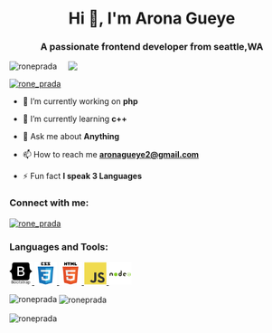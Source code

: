 <h1 align="center">Hi 👋, I'm Arona Gueye</h1>
<h3 align="center">A passionate frontend developer from seattle,WA</h3>
<img align="right" alt:"coding" width="400" src="https://i.pinimg.com/originals/8b/fd/01/8bfd01c18be1b5059bc0d7770d9dabf1.gif">

<p align="left"> <img src="https://komarev.com/ghpvc/?username=roneprada&label=Profile%20views&color=0e75b6&style=flat" alt="roneprada" /> </p>

<p align="left"> <a href="https://twitter.com/rone_prada" target="blank"><img src="https://img.shields.io/twitter/follow/rone_prada?logo=twitter&style=for-the-badge" alt="rone_prada" /></a> </p>

- 🔭 I’m currently working on **php**

- 🌱 I’m currently learning **c++**

- 💬 Ask me about **Anything**

- 📫 How to reach me **aronagueye2@gmail.com**

- ⚡ Fun fact **I speak 3 Languages**

<h3 align="left">Connect with me:</h3>
<p align="left">
<a href="https://twitter.com/rone_prada" target="blank"><img align="center" src="https://raw.githubusercontent.com/rahuldkjain/github-profile-readme-generator/master/src/images/icons/Social/twitter.svg" alt="rone_prada" height="30" width="40" /></a>
</p>

<h3 align="left">Languages and Tools:</h3>
<p align="left"> <a href="https://getbootstrap.com" target="_blank" rel="noreferrer"> <img src="https://raw.githubusercontent.com/devicons/devicon/master/icons/bootstrap/bootstrap-plain-wordmark.svg" alt="bootstrap" width="40" height="40"/> </a> <a href="https://www.w3schools.com/css/" target="_blank" rel="noreferrer"> <img src="https://raw.githubusercontent.com/devicons/devicon/master/icons/css3/css3-original-wordmark.svg" alt="css3" width="40" height="40"/> </a> <a href="https://www.w3.org/html/" target="_blank" rel="noreferrer"> <img src="https://raw.githubusercontent.com/devicons/devicon/master/icons/html5/html5-original-wordmark.svg" alt="html5" width="40" height="40"/> </a> <a href="https://developer.mozilla.org/en-US/docs/Web/JavaScript" target="_blank" rel="noreferrer"> <img src="https://raw.githubusercontent.com/devicons/devicon/master/icons/javascript/javascript-original.svg" alt="javascript" width="40" height="40"/> </a> <a href="https://nodejs.org" target="_blank" rel="noreferrer"> <img src="https://raw.githubusercontent.com/devicons/devicon/master/icons/nodejs/nodejs-original-wordmark.svg" alt="nodejs" width="40" height="40"/> </a> </p>

<p><img align="left" src="https://github-readme-stats.vercel.app/api/top-langs?username=roneprada&show_icons=true&locale=en&layout=compact" alt="roneprada" /></p>

<p>&nbsp;<img align="center" src="https://github-readme-stats.vercel.app/api?username=roneprada&show_icons=true&locale=en" alt="roneprada" /></p>

<p><img align="center" src="https://github-readme-streak-stats.herokuapp.com/?user=roneprada&" alt="roneprada" /></p>

<!---
roneprada/roneprada is a ✨ special ✨ repository because its `README.md` (this file) appears on your GitHub profile.
You can click the Preview link to take a look at your changes.
--->
